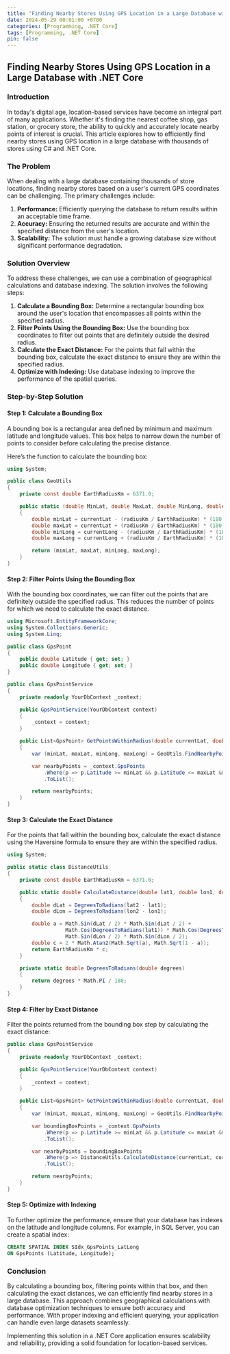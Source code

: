 ```yaml
---
title: "Finding Nearby Stores Using GPS Location in a Large Database with .NET Core"
date: 2024-05-29 00:01:00 +0700
categories: [Programming, .NET Core]
tags: [Programming, .NET Core]
pin: false
---
```



## Finding Nearby Stores Using GPS Location in a Large Database with .NET Core

### Introduction

In today's digital age, location-based services have become an integral part of many applications. Whether it's finding the nearest coffee shop, gas station, or grocery store, the ability to quickly and accurately locate nearby points of interest is crucial. This article explores how to efficiently find nearby stores using GPS location in a large database with thousands of stores using C# and .NET Core.

### The Problem

When dealing with a large database containing thousands of store locations, finding nearby stores based on a user's current GPS coordinates can be challenging. The primary challenges include:

1. **Performance:** Efficiently querying the database to return results within an acceptable time frame.
2. **Accuracy:** Ensuring the returned results are accurate and within the specified distance from the user's location.
3. **Scalability:** The solution must handle a growing database size without significant performance degradation.

### Solution Overview

To address these challenges, we can use a combination of geographical calculations and database indexing. The solution involves the following steps:

1. **Calculate a Bounding Box:** Determine a rectangular bounding box around the user's location that encompasses all points within the specified radius.
2. **Filter Points Using the Bounding Box:** Use the bounding box coordinates to filter out points that are definitely outside the desired radius.
3. **Calculate the Exact Distance:** For the points that fall within the bounding box, calculate the exact distance to ensure they are within the specified radius.
4. **Optimize with Indexing:** Use database indexing to improve the performance of the spatial queries.

### Step-by-Step Solution

#### Step 1: Calculate a Bounding Box

A bounding box is a rectangular area defined by minimum and maximum latitude and longitude values. This box helps to narrow down the number of points to consider before calculating the precise distance.

Here’s the function to calculate the bounding box:

```csharp
using System;

public class GeoUtils
{
    private const double EarthRadiusKm = 6371.0;

    public static (double MinLat, double MaxLat, double MinLong, double MaxLong) FindNearbyPoints(double currentLat, double currentLong, double radiusKm)
    {
        double minLat = currentLat - (radiusKm / EarthRadiusKm) * (180 / Math.PI);
        double maxLat = currentLat + (radiusKm / EarthRadiusKm) * (180 / Math.PI);
        double minLong = currentLong - (radiusKm / EarthRadiusKm) * (180 / Math.PI) / Math.Cos(currentLat * Math.PI / 180);
        double maxLong = currentLong + (radiusKm / EarthRadiusKm) * (180 / Math.PI) / Math.Cos(currentLat * Math.PI / 180);

        return (minLat, maxLat, minLong, maxLong);
    }
}
```

#### Step 2: Filter Points Using the Bounding Box

With the bounding box coordinates, we can filter out the points that are definitely outside the specified radius. This reduces the number of points for which we need to calculate the exact distance.

```csharp
using Microsoft.EntityFrameworkCore;
using System.Collections.Generic;
using System.Linq;

public class GpsPoint
{
    public double Latitude { get; set; }
    public double Longitude { get; set; }
}

public class GpsPointService
{
    private readonly YourDbContext _context;

    public GpsPointService(YourDbContext context)
    {
        _context = context;
    }

    public List<GpsPoint> GetPointsWithinRadius(double currentLat, double currentLong, double radiusKm)
    {
        var (minLat, maxLat, minLong, maxLong) = GeoUtils.FindNearbyPoints(currentLat, currentLong, radiusKm);

        var nearbyPoints = _context.GpsPoints
            .Where(p => p.Latitude >= minLat && p.Latitude <= maxLat && p.Longitude >= minLong && p.Longitude <= maxLong)
            .ToList();

        return nearbyPoints;
    }
}
```

#### Step 3: Calculate the Exact Distance

For the points that fall within the bounding box, calculate the exact distance using the Haversine formula to ensure they are within the specified radius.

```csharp
using System;

public static class DistanceUtils
{
    private const double EarthRadiusKm = 6371.0;

    public static double CalculateDistance(double lat1, double lon1, double lat2, double lon2)
    {
        double dLat = DegreesToRadians(lat2 - lat1);
        double dLon = DegreesToRadians(lon2 - lon1);

        double a = Math.Sin(dLat / 2) * Math.Sin(dLat / 2) +
                   Math.Cos(DegreesToRadians(lat1)) * Math.Cos(DegreesToRadians(lat2)) *
                   Math.Sin(dLon / 2) * Math.Sin(dLon / 2);
        double c = 2 * Math.Atan2(Math.Sqrt(a), Math.Sqrt(1 - a));
        return EarthRadiusKm * c;
    }

    private static double DegreesToRadians(double degrees)
    {
        return degrees * Math.PI / 180;
    }
}
```

#### Step 4: Filter by Exact Distance

Filter the points returned from the bounding box step by calculating the exact distance:

```csharp
public class GpsPointService
{
    private readonly YourDbContext _context;

    public GpsPointService(YourDbContext context)
    {
        _context = context;
    }

    public List<GpsPoint> GetPointsWithinRadius(double currentLat, double currentLong, double radiusKm)
    {
        var (minLat, maxLat, minLong, maxLong) = GeoUtils.FindNearbyPoints(currentLat, currentLong, radiusKm);

        var boundingBoxPoints = _context.GpsPoints
            .Where(p => p.Latitude >= minLat && p.Latitude <= maxLat && p.Longitude >= minLong && p.Longitude <= maxLong)
            .ToList();

        var nearbyPoints = boundingBoxPoints
            .Where(p => DistanceUtils.CalculateDistance(currentLat, currentLong, p.Latitude, p.Longitude) <= radiusKm)
            .ToList();

        return nearbyPoints;
    }
}
```

#### Step 5: Optimize with Indexing

To further optimize the performance, ensure that your database has indexes on the latitude and longitude columns. For example, in SQL Server, you can create a spatial index:

```sql
CREATE SPATIAL INDEX SIdx_GpsPoints_LatLong
ON GpsPoints (Latitude, Longitude);
```

### Conclusion

By calculating a bounding box, filtering points within that box, and then calculating the exact distances, we can efficiently find nearby stores in a large database. This approach combines geographical calculations with database optimization techniques to ensure both accuracy and performance. With proper indexing and efficient querying, your application can handle even large datasets seamlessly.

Implementing this solution in a .NET Core application ensures scalability and reliability, providing a solid foundation for location-based services.

